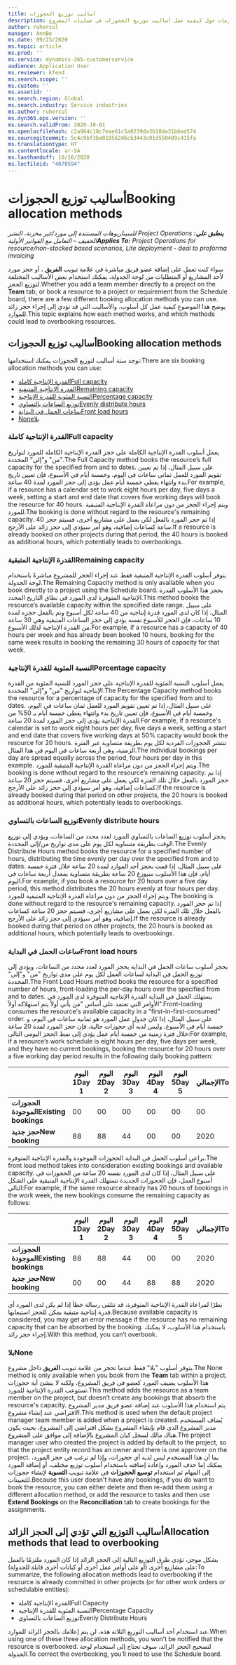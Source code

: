 ```yaml
---
title: أساليب توزيع الحجوزات
description: يقدم هذا الموضوع معلومات حول كيفية عمل أساليب توزيع الحجوزات في عمليات المشروع.
author: ruhercul
manager: AnnBe
ms.date: 09/23/2020
ms.topic: article
ms.prod: ''
ms.service: dynamics-365-customerservice
audience: Application User
ms.reviewer: kfend
ms.search.scope: ''
ms.custom: ''
ms.assetid: ''
ms.search.region: Global
ms.search.industry: Service industries
ms.author: ruhercul
ms.dyn365.ops.version: ''
ms.search.validFrom: 2020-10-01
ms.openlocfilehash: c2a964c18c7eae61c5a0239da3b18da31b6ad574
ms.sourcegitcommit: 5c4c9bf3ba018562d6cb3443c01d550489c415fa
ms.translationtype: HT
ms.contentlocale: ar-SA
ms.lasthandoff: 10/16/2020
ms.locfileid: "4070594"
---
```

# <a name="booking-allocation-methods"></a><span data-ttu-id="21a2f-103">أساليب توزيع الحجوزات</span><span class="sxs-lookup"><span data-stu-id="21a2f-103">Booking allocation methods</span></span>

<span data-ttu-id="21a2f-104">_**ينطبق علي:** ‏‫Project Operations للسيناريوهات المستندة إلى مورد/غير مخزنة‬، ‏‫النشر الخفيف – التعامل مع الفواتير الأولية‬_</span><span class="sxs-lookup"><span data-stu-id="21a2f-104">_**Applies To:** Project Operations for resource/non-stocked based scenarios, Lite deployment - deal to proforma invoicing_</span></span>

<span data-ttu-id="21a2f-105">سواء كنت تعمل على إضافة عضو فريق مباشرة في علامة تبويب **الفريق** ، أو حجز مورد لأحد المشاريع أو المتطلبات من لوحة الجدولة، يمكنك استخدام بعض الأساليب المختلفة لتوزيع الحجز.</span><span class="sxs-lookup"><span data-stu-id="21a2f-105">Whether you add a team member directly to a project on the **Team** tab, or book a resource to a project or requirement from the Schedule board, there are a few different booking allocation methods you can use.</span></span> <span data-ttu-id="21a2f-106">يوضح هذا الموضوع كيفية عمل كل أسلوب، والأساليب التي قد تؤدي إلى إجراء حجز زائد للموارد.</span><span class="sxs-lookup"><span data-stu-id="21a2f-106">This topic explains how each method works, and which methods could lead to overbooking resources.</span></span>

## <a name="booking-allocation-methods"></a><span data-ttu-id="21a2f-107">أساليب توزيع الحجوزات</span><span class="sxs-lookup"><span data-stu-id="21a2f-107">Booking allocation methods</span></span>

<span data-ttu-id="21a2f-108">توجد ستة أساليب لتوزيع الحجوزات يمكنك استخدامها:</span><span class="sxs-lookup"><span data-stu-id="21a2f-108">There are six booking allocation methods you can use:</span></span>

- [<span data-ttu-id="21a2f-109">القدرة الإنتاجية كاملة</span><span class="sxs-lookup"><span data-stu-id="21a2f-109">Full capacity</span></span>](#full)
- [<span data-ttu-id="21a2f-110">القدرة الإنتاجية المتبقية</span><span class="sxs-lookup"><span data-stu-id="21a2f-110">Remaining capacity</span></span>](#remaining)
- [<span data-ttu-id="21a2f-111">النسبة المئوية للقدرة الإنتاجية</span><span class="sxs-lookup"><span data-stu-id="21a2f-111">Percentage capacity</span></span>](#percentage)
- [<span data-ttu-id="21a2f-112">توزيع الساعات بالتساوي</span><span class="sxs-lookup"><span data-stu-id="21a2f-112">Evenly distribute hours</span></span>](#evenly)
- [<span data-ttu-id="21a2f-113">ساعات الحمل في البداية</span><span class="sxs-lookup"><span data-stu-id="21a2f-113">Front load hours</span></span>](#front)
- [<span data-ttu-id="21a2f-114">‏‫بلا</span><span class="sxs-lookup"><span data-stu-id="21a2f-114">None</span></span>](#none)

### <a name="full-capacity"></a><a name="full"></a><span data-ttu-id="21a2f-115">القدرة الإنتاجية كاملة</span><span class="sxs-lookup"><span data-stu-id="21a2f-115">Full capacity</span></span> 
<span data-ttu-id="21a2f-116">يعمل أسلوب القدرة الإنتاجية الكاملة على حجز القدرة الإنتاجية الكاملة للمورد لتواريخ "من" و"إلى" المحددة.</span><span class="sxs-lookup"><span data-stu-id="21a2f-116">The Full Capacity method books the resource’s full capacity for the specified from and to dates.</span></span> <span data-ttu-id="21a2f-117">على سبيل المثال، إذا تم تعيين تقويم المورد للعمل ثماني ساعات في اليوم، وخمسة أيام في الأسبوع، فإن تعيين تاريخ بدء وانتهاء يغطي خمسة أيام عمل يؤدي إلى حجز المورد لمدة 40 ساعة.</span><span class="sxs-lookup"><span data-stu-id="21a2f-117">For example, if a resource has a calendar set to work eight hours per day, five days a week, setting a start and end date that covers five working days will book the resource for 40 hours.</span></span> <span data-ttu-id="21a2f-118">ويتم إجراء الحجز من دون مراعاة القدرة الإنتاجية المتبقية للمورد.</span><span class="sxs-lookup"><span data-stu-id="21a2f-118">The booking is done without regard to the resource's remaining capacity.</span></span> <span data-ttu-id="21a2f-119">إذا تم حجز المورد بالفعل لكي يعمل على مشاريع أخرى، فسيتم حجز 40 ساعة كساعات إضافية، وهو أمر سيؤدي إلى حجز زائد على الأرجح.</span><span class="sxs-lookup"><span data-stu-id="21a2f-119">If a resource is already booked on other projects during that period, the 40 hours is booked as additional hours, which potentially leads to overbookings.</span></span>

### <a name="remaining-capacity"></a><a name="remaining"></a><span data-ttu-id="21a2f-120">القدرة الإنتاجية المتبقية</span><span class="sxs-lookup"><span data-stu-id="21a2f-120">Remaining capacity</span></span>
<span data-ttu-id="21a2f-121">يتوفر أسلوب القدرة الإنتاجية المتبقية فقط عند إجراء الحجز للمشروع مباشرةً باستخدام لوحة الجدولة.</span><span class="sxs-lookup"><span data-stu-id="21a2f-121">The Remaining Capacity method is only available when you book directly to a project using the Schedule board.</span></span> <span data-ttu-id="21a2f-122">يحجز هذا الأسلوب القدرة الإنتاجية المتوفرة لدى المورد في نطاق التاريخ المحدد.</span><span class="sxs-lookup"><span data-stu-id="21a2f-122">This method books the resource’s available capacity within the specified date range.</span></span> <span data-ttu-id="21a2f-123">على سبيل المثال، إذا كان لدى المورد قدرة إنتاجية من 40 ساعة لكل أسبوع وتم بالفعل حجزه لمدة 10 ساعات، فإن الحجز للأسبوع نفسه يؤدي إلى حجز الساعات المتبقية وهي 30 ساعة من القدرة الإنتاجية لذلك الأسبوع.</span><span class="sxs-lookup"><span data-stu-id="21a2f-123">For example, if a resource has a capacity of 40 hours per week and has already been booked 10 hours, booking for the same week results in booking the remaining 30 hours of capacity for that week.</span></span>

### <a name="percentage-capacity"></a><a name="percentage"></a><span data-ttu-id="21a2f-124">النسبة المئوية للقدرة الإنتاجية</span><span class="sxs-lookup"><span data-stu-id="21a2f-124">Percentage capacity</span></span>
<span data-ttu-id="21a2f-125">يعمل أسلوب النسبة المئوية للقدرة الإنتاجية‬ على حجز المورد للنسبة المئوية من القدرة الإنتاجية لتواريخ "من" و"إلى" المحددة.</span><span class="sxs-lookup"><span data-stu-id="21a2f-125">The Percentage Capacity method books the resource for a percentage of capacity for the specified from and to dates.</span></span> <span data-ttu-id="21a2f-126">على سبيل المثال، إذا تم تعيين تقويم المورد للعمل ثمان ساعات في اليوم، وخمسة أيام في الأسبوع، فإن تعيين تاريخ بدء وانتهاء يغطي خمسة أيام بـ 50% من القدرة الإنتاجية يؤدي إلى حجز المورد لمدة 20 ساعة.</span><span class="sxs-lookup"><span data-stu-id="21a2f-126">For example, if a resource's calendar is set to work eight hours per day, five days a week, setting a start and end date that covers five working days at 50% capacity would book the resource for 20 hours.</span></span> <span data-ttu-id="21a2f-127">تنتشر الحجوزات الفردية لكل يوم بطريقة متساوية عبر الفترة الزمنية، وهي أربعة ساعات في اليوم في هذا المثال.</span><span class="sxs-lookup"><span data-stu-id="21a2f-127">The individual bookings per day are spread equally across the period, four hours per day in this example.</span></span> <span data-ttu-id="21a2f-128">ويتم إجراء الحجز من دون مراعاة القدرة الإنتاجية المتبقية للمورد.</span><span class="sxs-lookup"><span data-stu-id="21a2f-128">The booking is done without regard to the resource’s remaining capacity.</span></span> <span data-ttu-id="21a2f-129">إذا تم حجز المورد بالفعل خلال تلك الفترة لكي يعمل على مشاريع أخرى، فسيتم حجز 20 ساعة كساعات إضافية، وهو أمر سيؤدي إلى حجز زائد على الأرجح.</span><span class="sxs-lookup"><span data-stu-id="21a2f-129">If the resource is already booked during that period on other projects, the 20 hours is booked as additional hours, which potentially leads to overbookings.</span></span>

### <a name="evenly-distribute-hours"></a><a name="evenly"></a><span data-ttu-id="21a2f-130">توزيع الساعات بالتساوي</span><span class="sxs-lookup"><span data-stu-id="21a2f-130">Evenly distribute hours</span></span>
<span data-ttu-id="21a2f-131">يحجز أسلوب توزيع الساعات بالتساوي المورد لعدد محدد من الساعات، ويؤدي إلى توزيع الوقت بطريقة متساوية لكل يوم على مدى تواريخ من/إلى المحددة.‬</span><span class="sxs-lookup"><span data-stu-id="21a2f-131">The Evenly Distribute Hours method books the resource for a specified number of hours, distributing the time evenly per day over the specified from and to dates.</span></span> <span data-ttu-id="21a2f-132">على سبيل المثال، إذا قمت بحجز أحد الموارد لمدة 20 ساعة خلال فترة خمسة أيام، فإن هذا الأسلوب سيوزع 20 ساعة بطريقة متساوية بمعدل أربعة ساعات في اليوم.</span><span class="sxs-lookup"><span data-stu-id="21a2f-132">For example, if you book a resource for 20 hours over a five day period, this method distributes the 20 hours evenly at four hours per day.</span></span> <span data-ttu-id="21a2f-133">ويتم إجراء الحجز من دون مراعاة القدرة الإنتاجية المتبقية للمورد.</span><span class="sxs-lookup"><span data-stu-id="21a2f-133">The booking is done without regard to the resource's remaining capacity.</span></span> <span data-ttu-id="21a2f-134">إذا تم حجز المورد بالفعل خلال تلك الفترة لكي يعمل على مشاريع أخرى، فسيتم حجز 20 ساعة كساعات إضافية، وهو أمر سيؤدي إلى حجز زائد على الأرجح.</span><span class="sxs-lookup"><span data-stu-id="21a2f-134">If the resource is already booked during that period on other projects, the 20 hours is booked as additional hours, which potentially leads to overbookings.</span></span>

### <a name="front-load-hours"></a><a name="front"></a><span data-ttu-id="21a2f-135">ساعات الحمل في البداية</span><span class="sxs-lookup"><span data-stu-id="21a2f-135">Front load hours</span></span>
<span data-ttu-id="21a2f-136">يحجز أسلوب ساعات الحمل في البداية‬ يحجز المورد لعدد محدد من الساعات، ويؤدي إلى توزيع الحمل في البداية لساعات العمل لكل يوم على مدى تواريخ "من" و"إلى" المحددة.‬</span><span class="sxs-lookup"><span data-stu-id="21a2f-136">The Front Load Hours method books the resource for a specified number of hours, front-loading the per-day hours over the specified from and to dates.</span></span> <span data-ttu-id="21a2f-137">يستهلك الحمل في البداية القدرة الإنتاجية المتوفرة لدى المورد في الأوامر التي تعتمد على أساس "من يأتي أولاً يتم استهلاكه أولاً".</span><span class="sxs-lookup"><span data-stu-id="21a2f-137">Front-loading consumes the resource's available capacity in a “first-in-first-consumed” order.</span></span> <span data-ttu-id="21a2f-138">على سبيل المثال، إذا كان جدول عمل المورد هو ثمانية ساعات في اليوم، و خمسة أيام في الأسبوع، وليس لديه أي حجوزات حالية، فإن حجز المورد لمدة 20 ساعة خلال فترة زمنية من خمسة أيام عمل يؤدي إلى نمط الحجز اليومي التالي:</span><span class="sxs-lookup"><span data-stu-id="21a2f-138">For example, if a resource’s work schedule is eight hours per day, five days per week, and they have no current bookings, booking the resource for 20 hours over a five working day period results in the following daily booking pattern:</span></span> 

|                           |    <span data-ttu-id="21a2f-139">اليوم 1</span><span class="sxs-lookup"><span data-stu-id="21a2f-139">Day 1</span></span>    |    <span data-ttu-id="21a2f-140">اليوم 2</span><span class="sxs-lookup"><span data-stu-id="21a2f-140">Day 2</span></span>    |    <span data-ttu-id="21a2f-141">اليوم 3</span><span class="sxs-lookup"><span data-stu-id="21a2f-141">Day 3</span></span>    |    <span data-ttu-id="21a2f-142">اليوم 4</span><span class="sxs-lookup"><span data-stu-id="21a2f-142">Day 4</span></span>    |    <span data-ttu-id="21a2f-143">اليوم 5</span><span class="sxs-lookup"><span data-stu-id="21a2f-143">Day 5</span></span>    |    <span data-ttu-id="21a2f-144">الإجمالي</span><span class="sxs-lookup"><span data-stu-id="21a2f-144">Total</span></span>    |
|---------------------------|-------------|-------------|-------------|-------------|-------------|-------------|
|    <span data-ttu-id="21a2f-145">**الحجوزات الموجودة**</span><span class="sxs-lookup"><span data-stu-id="21a2f-145">**Existing   bookings**</span></span>    |    <span data-ttu-id="21a2f-146">0</span><span class="sxs-lookup"><span data-stu-id="21a2f-146">0</span></span>        |    <span data-ttu-id="21a2f-147">0</span><span class="sxs-lookup"><span data-stu-id="21a2f-147">0</span></span>        |    <span data-ttu-id="21a2f-148">0</span><span class="sxs-lookup"><span data-stu-id="21a2f-148">0</span></span>        |    <span data-ttu-id="21a2f-149">0</span><span class="sxs-lookup"><span data-stu-id="21a2f-149">0</span></span>        |    <span data-ttu-id="21a2f-150">0</span><span class="sxs-lookup"><span data-stu-id="21a2f-150">0</span></span>        |    <span data-ttu-id="21a2f-151">0</span><span class="sxs-lookup"><span data-stu-id="21a2f-151">0</span></span>        |
|    <span data-ttu-id="21a2f-152">**حجز جديد**</span><span class="sxs-lookup"><span data-stu-id="21a2f-152">**New   booking**</span></span>          |    <span data-ttu-id="21a2f-153">8</span><span class="sxs-lookup"><span data-stu-id="21a2f-153">8</span></span>        |    <span data-ttu-id="21a2f-154">8</span><span class="sxs-lookup"><span data-stu-id="21a2f-154">8</span></span>        |    <span data-ttu-id="21a2f-155">4</span><span class="sxs-lookup"><span data-stu-id="21a2f-155">4</span></span>        |    <span data-ttu-id="21a2f-156">0</span><span class="sxs-lookup"><span data-stu-id="21a2f-156">0</span></span>        |    <span data-ttu-id="21a2f-157">0</span><span class="sxs-lookup"><span data-stu-id="21a2f-157">0</span></span>        |    <span data-ttu-id="21a2f-158">20</span><span class="sxs-lookup"><span data-stu-id="21a2f-158">20</span></span>       |

<span data-ttu-id="21a2f-159">يراعي أسلوب الحمل في البداية الحجوزات الموجودة والقدرة الإنتاجية المتوفرة.</span><span class="sxs-lookup"><span data-stu-id="21a2f-159">The front load method takes into consideration existing bookings and available capacity.</span></span> <span data-ttu-id="21a2f-160">على سبيل المثال، إذا كان لدى المورد نفسه 20 ساعة من الحجوزات في أسبوع العمل، فإن الحجوزات الجديدة تستهلك القدرة الإنتاجية المتبقية على الشكل التالي:</span><span class="sxs-lookup"><span data-stu-id="21a2f-160">For example, if the same resource already has 20 hours of bookings in the work week, the new bookings consume the remaining capacity as follows:</span></span>

|                     | <span data-ttu-id="21a2f-161">اليوم 1</span><span class="sxs-lookup"><span data-stu-id="21a2f-161">Day 1</span></span> | <span data-ttu-id="21a2f-162">اليوم 2</span><span class="sxs-lookup"><span data-stu-id="21a2f-162">Day 2</span></span> | <span data-ttu-id="21a2f-163">اليوم 3</span><span class="sxs-lookup"><span data-stu-id="21a2f-163">Day 3</span></span> | <span data-ttu-id="21a2f-164">اليوم 4</span><span class="sxs-lookup"><span data-stu-id="21a2f-164">Day 4</span></span> | <span data-ttu-id="21a2f-165">اليوم 5</span><span class="sxs-lookup"><span data-stu-id="21a2f-165">Day 5</span></span> | <span data-ttu-id="21a2f-166">الإجمالي</span><span class="sxs-lookup"><span data-stu-id="21a2f-166">Total</span></span> |
|---------------------|-------|-------|-------|-------|-------|-------|
| <span data-ttu-id="21a2f-167">**الحجوزات الموجودة**</span><span class="sxs-lookup"><span data-stu-id="21a2f-167">**Existing   bookings**</span></span> | <span data-ttu-id="21a2f-168">8</span><span class="sxs-lookup"><span data-stu-id="21a2f-168">8</span></span>     | <span data-ttu-id="21a2f-169">8</span><span class="sxs-lookup"><span data-stu-id="21a2f-169">8</span></span>     | <span data-ttu-id="21a2f-170">4</span><span class="sxs-lookup"><span data-stu-id="21a2f-170">4</span></span>     | <span data-ttu-id="21a2f-171">0</span><span class="sxs-lookup"><span data-stu-id="21a2f-171">0</span></span>     | <span data-ttu-id="21a2f-172">0</span><span class="sxs-lookup"><span data-stu-id="21a2f-172">0</span></span>     | <span data-ttu-id="21a2f-173">20</span><span class="sxs-lookup"><span data-stu-id="21a2f-173">20</span></span>    |
| <span data-ttu-id="21a2f-174">**حجز جديد**</span><span class="sxs-lookup"><span data-stu-id="21a2f-174">**New   booking**</span></span>       | <span data-ttu-id="21a2f-175">0</span><span class="sxs-lookup"><span data-stu-id="21a2f-175">0</span></span>     | <span data-ttu-id="21a2f-176">0</span><span class="sxs-lookup"><span data-stu-id="21a2f-176">0</span></span>     | <span data-ttu-id="21a2f-177">4</span><span class="sxs-lookup"><span data-stu-id="21a2f-177">4</span></span>     | <span data-ttu-id="21a2f-178">8</span><span class="sxs-lookup"><span data-stu-id="21a2f-178">8</span></span>     | <span data-ttu-id="21a2f-179">8</span><span class="sxs-lookup"><span data-stu-id="21a2f-179">8</span></span>     | <span data-ttu-id="21a2f-180">20</span><span class="sxs-lookup"><span data-stu-id="21a2f-180">20</span></span>    |

<span data-ttu-id="21a2f-181">نظرًا لمراعاة القدرة الإنتاجية المتوفرة، قد تتلقى رسالة خطأ إذا لم يكن لدى المورد أي قدرة إنتاجية متبقية يمكن للحجز استيعابها.</span><span class="sxs-lookup"><span data-stu-id="21a2f-181">Because available capacity is considered, you may get an error message if the resource has no remaining capacity that can be absorbed by the booking.</span></span> <span data-ttu-id="21a2f-182">باستخدام هذا الأسلوب، لا يمكنك إجراء حجز زائد.</span><span class="sxs-lookup"><span data-stu-id="21a2f-182">With this method, you can’t overbook.</span></span>

### <a name="none"></a><a name="none"></a><span data-ttu-id="21a2f-183">بلا</span><span class="sxs-lookup"><span data-stu-id="21a2f-183">None</span></span>
<span data-ttu-id="21a2f-184">يتوفر أسلوب "بلا" فقط عندما تحجز من علامة تبويب **الفريق** داخل مشروع.</span><span class="sxs-lookup"><span data-stu-id="21a2f-184">The None method is only available when you book from the **Team** tab within a project.</span></span> <span data-ttu-id="21a2f-185">هذا الأسلوب يضيف المورد كعضو في فريق المشروع، ولكنه لا ينشئ أية حجوزات تستوعب القدرة الإنتاجية للمورد.</span><span class="sxs-lookup"><span data-stu-id="21a2f-185">This method adds the resource as a team member on the project, but doesn’t create any bookings that absorb the resource's capacity.</span></span> <span data-ttu-id="21a2f-186">يتم استخدام هذا الأسلوب عند إضافة عضو فريق مدير المشروع الافتراضي عند إنشاء مشروع.</span><span class="sxs-lookup"><span data-stu-id="21a2f-186">This method is used when the default project manager team member is added when a project is created.</span></span> <span data-ttu-id="21a2f-187">يُضاف المستخدم مدير المشروع الذي قام بإنشاء المشروع بشكل افتراضي إلى المشروع، بحيث يكون هناك مالك لسجل كيان المشروع بالإضافة إلى موافق على المشروع.</span><span class="sxs-lookup"><span data-stu-id="21a2f-187">The project manager user who created the project is added by default to the project, so that the project entity record has an owner and there is one approver on the project.</span></span> <span data-ttu-id="21a2f-188">بما أن هذا المستخدم ليس لديه أي حجوزات، وإذا لم ترغب في حجز المورد، يمكنك إما حذف المورد وإعادة إضافته باستخدام أسلوب توزيع مختلف، أو إضافة المورد إلى المهام ثم استخدام **توسيع الحجوزات** في علامة تبويب **التسوية** لإنشاء حجوزات للتعيينات.</span><span class="sxs-lookup"><span data-stu-id="21a2f-188">Because this user doesn't have any bookings, if you do want to book the resource, you can either delete and then re-add them using a different allocation method, or add the resource to tasks and then use **Extend Bookings** on the **Reconciliation** tab to create bookings for the assignments.</span></span>

## <a name="allocation-methods-that-lead-to-overbooking"></a><span data-ttu-id="21a2f-189">أساليب التوزيع التي تؤدي إلى الحجز الزائد</span><span class="sxs-lookup"><span data-stu-id="21a2f-189">Allocation methods that lead to overbooking</span></span>
<span data-ttu-id="21a2f-190">بشكل موجز، تؤدي طرق التوزيع التالية إلى الحجز الزائد إذا كان المورد ملتزمًا بالعمل على مشاريع أخرى (أو على أوامر عمل أخرى أو كيانات أخرى قابلة للجدولة):</span><span class="sxs-lookup"><span data-stu-id="21a2f-190">To summarize, the following allocation methods lead to overbooking if the resource is already committed in other projects (or for other work orders or schedulable entities):</span></span>

- <span data-ttu-id="21a2f-191">القدرة الإنتاجية كاملة</span><span class="sxs-lookup"><span data-stu-id="21a2f-191">Full Capacity</span></span>
- <span data-ttu-id="21a2f-192">النسبة المئوية للقدرة الإنتاجية</span><span class="sxs-lookup"><span data-stu-id="21a2f-192">Percentage Capacity</span></span>
- <span data-ttu-id="21a2f-193">توزيع الساعات بالتساوي‬</span><span class="sxs-lookup"><span data-stu-id="21a2f-193">Evenly Distribute Hours</span></span>

<span data-ttu-id="21a2f-194">عند استخدام أحد أساليب التوزيع الثلاثة هذه، لن يتم إعلامك بالحجز الزائد للموارد.</span><span class="sxs-lookup"><span data-stu-id="21a2f-194">When using one of these three allocation methods, you won’t be notified that the resource is overbooked.</span></span> <span data-ttu-id="21a2f-195">لتصحيح الحجز الزائد، سوف تحتاج إلى استخدام لوحة الجدولة.</span><span class="sxs-lookup"><span data-stu-id="21a2f-195">To correct the overbooking, you’ll need to use the Schedule board.</span></span>
